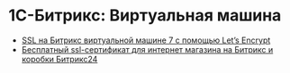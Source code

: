 # 1C-Битрикс: Виртуальная машина

- [SSL на Битрикс виртуальной машине 7 с помощью Let’s Encrypt](SSL/README.md)
- [Бесплатный ssl-сертификат для интернет магазина на Битрикс и коробки Битрикс24](https://dev.1c-bitrix.ru/community/webdev/user/15916/blog/21311/)
